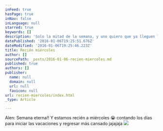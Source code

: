```yaml
---
inFeed: true
hasPage: true
inNav: false
inLanguage: null
starred: true
keywords: []
description: 'Solo la mitad de la semana, y uno quiero que ya lleguen las vacaciones...'
datePublished: '2016-01-06T19:25:51.676Z'
dateModified: '2016-01-06T19:25:46.223Z'
title: Recién miércoles
author: []
sourcePath: _posts/2016-01-06-recien-miercoles.md
published: true
authors: []
publisher:
  name: null
  domain: null
  url: null
  favicon: null
url: recien-miercoles/index.html
_type: Article

---
```

Alen: Semana eterna!! Y estamos recién a miércoles 😭 contando los días para iniciar las vacaciones y regresar más cansado jajajaja
![](https://the-grid-user-content.s3-us-west-2.amazonaws.com/875c4cfe-7b9f-4f54-b09c-980daac8e2b5.jpg)